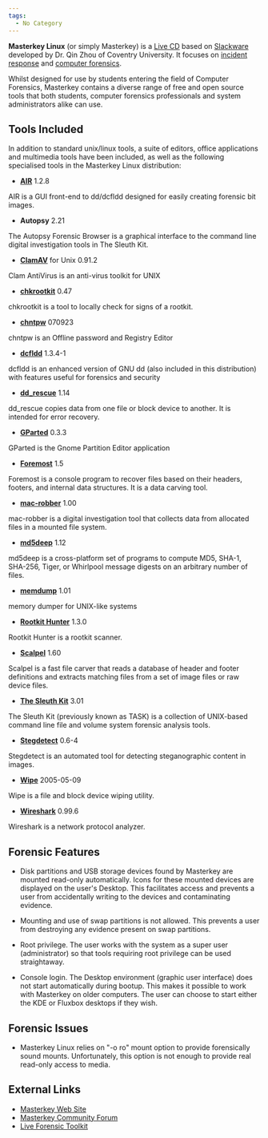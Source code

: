 ```yaml
---
tags:
  - No Category
---
```

**Masterkey Linux** (or simply Masterkey) is a [Live
CD](live_cd.md) based on [Slackware](slackware.md)
developed by Dr. Qin Zhou of Coventry University. It focuses on
[incident response](incident_response.md) and [computer
forensics](computer_forensics.md).

Whilst designed for use by students entering the field of Computer
Forensics, Masterkey contains a diverse range of free and open source
tools that both students, computer forensics professionals and system
administrators alike can use.

## Tools Included

In addition to standard unix/linux tools, a suite of editors, office
applications and multimedia tools have been included, as well as the
following specialised tools in the Masterkey Linux distribution:

- **[AIR](air.md)** 1.2.8

AIR is a GUI front-end to dd/dcfldd designed for easily creating
forensic bit images.

- **Autopsy** 2.21

The Autopsy Forensic Browser is a graphical interface to the command
line digital investigation tools in The Sleuth Kit.

- **[ClamAV](clamav.md)** for Unix 0.91.2

Clam AntiVirus is an anti-virus toolkit for UNIX

- **[chkrootkit](chkrootkit.md)** 0.47

chkrootkit is a tool to locally check for signs of a rootkit.

- **[chntpw](chntpw.md)** 070923

chntpw is an Offline password and Registry Editor

- **[dcfldd](dcfldd.md)** 1.3.4-1

dcfldd is an enhanced version of GNU dd (also included in this
distribution) with features useful for forensics and security

- **[dd_rescue](dd_rescue.md)** 1.14

dd_rescue copies data from one file or block device to another. It is
intended for error recovery.

- **[GParted](gparted.md)** 0.3.3

GParted is the Gnome Partition Editor application

- **[Foremost](foremost.md)** 1.5

Foremost is a console program to recover files based on their headers,
footers, and internal data structures. It is a data carving tool.

- **[mac-robber](mac-robber.md)** 1.00

mac-robber is a digital investigation tool that collects data from
allocated files in a mounted file system.

- **[md5deep](md5deep.md)** 1.12

md5deep is a cross-platform set of programs to compute MD5, SHA-1,
SHA-256, Tiger, or Whirlpool message digests on an arbitrary number of
files.

- **[memdump](memdump.md)** 1.01

memory dumper for UNIX-like systems

- **[Rootkit Hunter](rootkit_hunter.md)** 1.3.0

Rootkit Hunter is a rootkit scanner.

- **[Scalpel](scalpel.md)** 1.60

Scalpel is a fast file carver that reads a database of header and footer
definitions and extracts matching files from a set of image files or raw
device files.

- **[The Sleuth Kit](the_sleuth_kit.md)** 3.01

The Sleuth Kit (previously known as TASK) is a collection of UNIX-based
command line file and volume system forensic analysis tools.

- **[Stegdetect](stegdetect.md)** 0.6-4

Stegdetect is an automated tool for detecting steganographic content in
images.

- **[Wipe](wipe.md)** 2005-05-09

Wipe is a file and block device wiping utility.

- **[Wireshark](wireshark.md)** 0.99.6

Wireshark is a network protocol analyzer.

## Forensic Features

- Disk partitions and USB storage devices found by Masterkey are mounted
  read-only automatically. Icons for these mounted devices are displayed
  on the user's Desktop. This facilitates access and prevents a user
  from accidentally writing to the devices and contaminating evidence.

<!-- -->

- Mounting and use of swap partitions is not allowed. This prevents a
  user from destroying any evidence present on swap partitions.

<!-- -->

- Root privilege. The user works with the system as a super user
  (administrator) so that tools requiring root privilege can be used
  straightaway.

<!-- -->

- Console login. The Desktop environment (graphic user interface) does
  not start automatically during bootup. This makes it possible to work
  with Masterkey on older computers. The user can choose to start either
  the KDE or Fluxbox desktops if they wish.

## Forensic Issues

- Masterkey Linux relies on "-o ro" mount option to provide forensically
  sound mounts. Unfortunately, this option is not enough to provide real
  read-only access to media.

## External Links

- [Masterkey Web Site](http://masterkeylinux.com)
- [Masterkey Community Forum](http://masterkeylinux.com/community)
- [Live Forensic Toolkit](http://masterkeylinux.com/index.php/lft)
